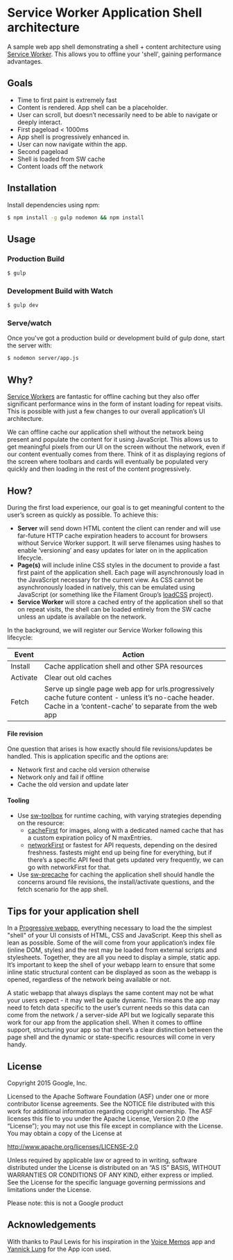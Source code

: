 # Service Worker Application Shell architecture

A sample web app shell demonstrating a shell + content architecture using [Service Worker](http://www.html5rocks.com/en/tutorials/service-worker/introduction/). This allows you to offline your 'shell', gaining performance advantages.

## Goals

* Time to first paint is extremely fast
* Content is rendered. App shell can be a placeholder.
* User can scroll, but doesn’t necessarily need to be able to navigate or deeply interact.
* First pageload < 1000ms
 * App shell is progressively enhanced in.
 * User can now navigate within the app.
* Second pageload
 * Shell is loaded from SW cache
 * Content loads off the network

## Installation

Install dependencies using npm:

```sh
$ npm install -g gulp nodemon && npm install
```

## Usage

### Production Build

```sh
$ gulp
```

### Development Build with Watch

```sh
$ gulp dev
```

### Serve/watch

Once you've got a production build or development build of gulp done, start the
server with:

```sh
$ nodemon server/app.js
```

## Why?

[Service Workers](http://www.html5rocks.com/en/tutorials/service-worker/introduction/) are fantastic for offline caching but they also offer significant  performance wins in the form of instant loading for repeat visits. This is possible with just a few changes to our overall application’s UI architecture.  

We can offline cache our application shell without the network being present and populate the content for it using JavaScript. This allows us to get meaningful pixels from our UI on the screen without the network, even if our content eventually comes from there. Think of it as displaying regions of the screen where toolbars and cards will eventually be populated very quickly and then loading in the rest of the content progressively.

## How?

During the first load experience, our goal is to get meaningful content to the user’s screen as quickly as possible. To achieve this:

* **Server** will send down HTML content the client can render and will use far-future HTTP cache expiration headers to account for browsers without Service Worker support. It will serve filenames using hashes to enable ‘versioning’ and easy updates for later on in the application lifecycle.
* **Page(s)** will include inline CSS styles in the document <head> to provide a fast first paint of the application shell. Each page will asynchronously load in the JavaScript necessary for the current view. As CSS cannot be asynchronously loaded in natively, this can be emulated using JavaScript (or something like the Filament Group’s [loadCSS](https://github.com/filamentgroup/loadCSS) project).
* **Service Worker** will store a cached entry of the application shell so that on repeat visits, the shell can be loaded entirely from the SW cache unless an update is available on the network.

In the background, we will register our Service Worker following this lifecycle:

| Event    | Action                                                                                                                                                          |
|----------|-----------------------------------------------------------------------------------------------------------------------------------------------------------------|
| Install  | Cache application shell and other SPA resources                                                                                                                 |
| Activate | Clear out old caches                                                                                                                                            |
| Fetch    | Serve up single page web app for urls.progressively cache future content - unless it’s no-cache header. Cache in a ‘content-cache’ to separate from the web app |  

#### File revision

One question that arises is how exactly should file revisions/updates be handled. This is application specific and the options are:

* Network first and cache old version otherwise
* Network only and fail if offline
* Cache the old version and update later

#### Tooling

* Use [sw-toolbox](https://github.com/GoogleChrome/sw-toolbox) for runtime caching, with varying strategies depending on the resource:
  * [cacheFirst](https://github.com/GoogleChrome/sw-toolbox#toolboxcachefirst) for images, along with a dedicated named cache that has a custom expiration policy of N maxEntries.
  * [networkFirst](https://github.com/GoogleChrome/sw-toolbox#toolboxnetworkfirst) or fastest for API requests, depending on the desired freshness. fastests might end up being fine for everything, but if there’s a specific API feed that gets updated very frequently, we can go with networkFirst for that.
* Use [sw-precache](https://github.com/GoogleChrome/sw-precache) for caching the application shell
should handle the concerns around file revisions, the install/activate questions, and the fetch scenario for the app shell.

## Tips for your application shell

In a [Progressive webapp](https://infrequently.org/2015/06/progressive-apps-escaping-tabs-without-losing-our-soul/), everything necessary to load the the simplest "shell" of your UI consists of HTML, CSS and JavaScript. Keep this shell as lean as possible. Some of the will come from your application’s index file (inline DOM, styles) and the rest may be loaded from external scripts and stylesheets. Together, they are all you need to display a simple, static app. It’s important to keep the shell of your webapp learn to ensure that some inline static structural content can be displayed as soon as the webapp is opened, regardless of the network being available or not.

A static webapp that always displays the same content may not be what your users expect - it may well be quite dynamic. This means the app may need to fetch data specific to the user’s current needs so this data can come from the network / a server-side API but we logically separate this work for our app from the application shell. When it comes to offline support, structuring your app so that there’s a clear distinction between the page shell and the dynamic or state-specific resources will come in very handy.

## License

Copyright 2015 Google, Inc.

Licensed to the Apache Software Foundation (ASF) under one or more contributor license agreements. See the NOTICE file distributed with this work for additional information regarding copyright ownership. The ASF licenses this file to you under the Apache License, Version 2.0 (the “License”); you may not use this file except in compliance with the License. You may obtain a copy of the License at

http://www.apache.org/licenses/LICENSE-2.0

Unless required by applicable law or agreed to in writing, software distributed under the License is distributed on an “AS IS” BASIS, WITHOUT WARRANTIES OR CONDITIONS OF ANY KIND, either express or implied. See the License for the specific language governing permissions and limitations under the License.

Please note: this is not a Google product

## Acknowledgements

With thanks to Paul Lewis for his inspiration in the [Voice Memos](https://voice-memos.appspot.com/) app and [Yannick Lung](https://www.iconfinder.com/icons/315148/app_document_file_icon#size=512) for the App icon used.
